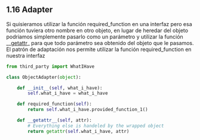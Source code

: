 ## 1.16 Adapter

Si quisieramos utilizar la función required_function en una interfaz
pero esa función tuviera otro nombre en otro objeto, en lugar de heredar
del objeto podriamos simplemente pasarlo como un parámetro y utilizar la
función \_\_[getattr]()\_ para que todo parámetro sea obtenido del
objeto que le pasamos. El patrón de adaptación nos permite utilizar la
función required_function en nuestra interfaz

``` python
from third_party import WhatIHave

class ObjectAdapter(object):

    def __init__(self, what_i_have):
        self.what_i_have = what_i_have

    def required_function(self):
        return self.what_i_have.provided_function_1()

    def __getattr__(self, attr):
        # Everything else is handeled by the wrapped object
        return getattr(self.what_i_have, attr)
```

